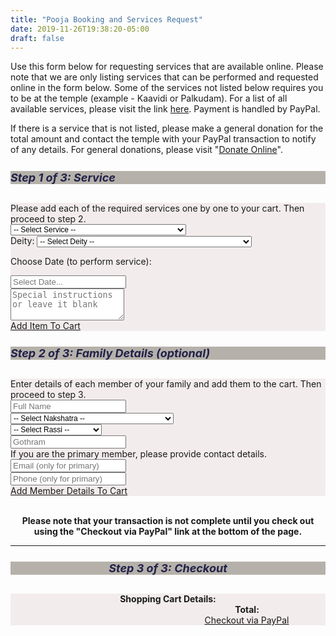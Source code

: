 ```yaml
---
title: "Pooja Booking and Services Request"
date: 2019-11-26T19:38:20-05:00
draft: false
---
```


Use this form below for requesting services that are available online. Please note that we are only listing services that can be performed and requested online in the form below. Some of the services not listed below requires you to be at the temple (example - Kaavidi or Palkudam). For a list of all available services, please visit the link <a href='/about/our-services/'>here</a>. Payment is handled by PayPal.

If there is a service that is not listed, please make a general donation for the total amount and contact the temple with your PayPal transaction to notify of any details. For general donations, please visit "<a href='/about/donate-online/'>Donate Online</a>".

<div class="container">
  <div class="row">
    <div class="col-sm">
      <div class="card">
        <h5 class="card-header">Step 1 of 3: Service</h5>
        <div class="card-body">
          Please add each of the required services one by one to your cart. Then proceed to step 2.
          <form>
          <div class="">
            <div class="row">
              <div class="col p-1">
                <select class="form-control text-monospace txt-mono-sml" id="serviceList">
                  <option value="0">-- Select Service --</option>
                  <option value="Archanai,$9"                   >Archanai .................................... $9</option>
                  <option value="Sahasranamam,$15"              >Sahasranamam ................................ $15</option>
                  <option value="Murugan Abishekam,$101"        >Abishekam (Murugan - Main Diety) ............ $101</option>
                  <option value="Abishekam,$51"                 >Abishekam (All Others) ...................... $51</option>
                  <option value="Sangu Abishekam,$151"          >Abishekam (Sangu) ........................... $151</option>
                  <option value="Homam,$31"                     >Homam ....................................... $31</option>
                  <option value="Paal Kudam,$11"                >Paal Kudam .................................. $11</option>
                  <option value="Kaavadi,$21"                   >Kaavadi ..................................... $21</option>
                  <option value="Velli Vilakku Poojai,$21"      >Velli Vilakku Poojai ........................ $21</option>
                  <option value="Thirukalyanam,$31"             >Thirukalyanam ............................... $31</option>
                  <option value="Ghee Lamp,$5"                  >Ghee Lamp ................................... $5</option>
                  <option value="Oil Lamp,$3"                   >Oil Lamp .................................... $3</option>
                  <option value="Neivedhyam (small tray),$41"   >Neivedhyam (small tray) ..................... $41</option>
                  <option value="Neivedhyam (medium tray),$61"  >Neivedhyam (medium tray) .................... $61</option>
                  <option value="Neivedhyam (large tray),$91"   >Neivedhyam (large tray) ..................... $91</option>
                  <option value="Vada Malai (51 vadai),$41"     >Vada Malai (for 51 vadai) ................... $41</option>
                  <option value="Vada Malai (101 vadai),$75"    >Vada Malai (for 101 vadai) .................. $75</option>
                  <option value="0"                             >----------------------------------------------------------</option>
                  <option value="Test,$1"                       >Test (no service will be performed) ......... $1</option>
                </select>
              </div>
            </div>
            <div class="row">
              <div class="col p-1">
                <label class="sr-only" for="serviceList">Deity:</label>
                <select class="form-control text-monospace txt-mono-sml" id="deity">
                  <option value="0">-- Select Deity --</option>
                  <option value="Murugan (Subramanya)"  >Lord Murugan/Sri Subramanya (திரு முருகன்/ஸ்ரீ சுப்ரமண்யா)</option>
                  <option value="Ganesha"               >Ganesha (விநாயகர்/கணபதி)</option>
                  <option value="Siva"                  >Siva (சிவா/சிவபெருமான்)</option>
                  <option value="Meenakshi"             >Meenakshi (மீனாட்சி அம்மன்)</option>
                  <option value="Natarajar"             >Natarajar (நடராஜர்)</option>
                  <option value="Palani Andavar"        >Palani Andavar (பழனி ஆண்டவர்)</option>
                  <option value="Kala Bairavar"         >Kala Bairavar (காலா பைரவர்)</option>
                  <option value="Kala Samhara Murthy"   >Kala Samhara Murthy (காலா சம்ஹர மூர்த்தி)</option>
                  <option value="Durga"                 >Sri Durga (துர்கை அம்மன்)</option>
                  <option value="Dakshina Murthy"       >Dakshina Murthy (தக்ஷிணா மூர்த்தி)</option>
                  <option value="Navagraham"            >Navagraham (நவக்கிரகம்)</option>
                  <option value="Sandikeswarar"         >Sandikeswarar (சண்டிகேசுவரர்)</option>
                </select>
              </div>
            </div>
            <div class="row">
              <div class="col pt-1">
                <div class="form-group">
                  <p class="card-text">Choose Date (to perform service):</p>
                </div>
              </div>
            </div>
            <div class="row">
              <div class="col p-1">
                <div class="form-group">
                  <div class='input-group date' id='datePicker1'>
                      <input type='text' class="form-control" id="pickedDate" placeholder="Select Date..." data-input/>
                      <div class="input-group-append">
                        <span class="input-group-text fas fa-calendar-alt" data-toggle></span>
                      </div>
                  </div>
                </div>
              </div>
            </div>
            <div class="row">
              <div class="col p-1">
                <textarea class="form-control item_instr" 
                  id="instructions1" rows="3" placeholder="Special instructions or leave it blank"></textarea>
              </div>
            </div>
            <div class="row">
              <div class="col p-1 d-flex justify-content-center">
                <a class="btn btn-primary btn-sm" href="javascript:;" id="addItemToCart" 
                onClick="javascript: processItem();" role="button">Add Item To Cart</a>
              </div>
            </div>
          </div>
          </form>
        </div>
      </div>
    </div>
    <div class="col-sm">
      <div class="card">
        <h5 class="card-header">Step 2 of 3: Family Details (optional)</h5>
        <div class="card-body">
          Enter details of each member of your family and add them to the cart. Then proceed to step 3.
          <div class="row">
            <div class="col m-1">
                <input type="text" class="form-control" id="fullName" placeholder="Full Name">
              </div>
          </div>
          <div class="row">
            <div class="col m-1">
              <select class="form-control text-monospace txt-mono-sml" id="naksha">
                <option value="-">-- Select Nakshatra --</option>
                <option value="Aswini">Ashvini/Aswini (அசுவினி)</option>
                <option value="Bharani">Bharani (பரணி)</option>
                <option value="Karthigai">Krithika/Karthigai (கிருத்திகை)</option>
                <option value="Rohini">Rohini (ரோகிணி)</option>
                <option value="Mrigasheersham">Mrigasheersham (மிருகசிரீஷம்)</option>
                <option value="Thiruvaathirai">Aardhra/Thiruvaathirai (திருவாதிரை)</option>
                <option value="Punarpoosam">Punarvasu/Punarpoosam (புனர்பூசம்)</option>
                <option value="Poosam">Pushyami/Poosam (பூசம்)</option>
                <option value="Aayilyam">Ashlesha/Aayilyam (ஆயில்யம்)</option>
                <option value="Makam">Magha/Makam (மகம்)</option>
                <option value="Pooram">Purva Phalguni/Pooram (பூரம்)</option>
                <option value="Uthiram">Uttara Phalguni/Uthiram (உத்திரம்)</option>
                <option value="Hastham">Hasta/Hastham (ஹஸ்தம்)</option>
                <option value="Chithirai">Chitra/Chithirai (சித்திரை)</option>
                <option value="Swati">Swati/Swaathi (சுவாதி)</option>
                <option value="Visaakam">Vishakha/Visaakam (விசாகம்)</option>
                <option value="Anusham">Anuradha/Anusham (அனுஷம்)</option>
                <option value="Kettai">Jyeshtha/Kettai (கேட்டை)</option>
                <option value="Moolam">Mula/Moolam (முலம்)</option>
                <option value="Pooraadam">Purva Ashadha/Pooraadam (பூராடம்)</option>
                <option value="Uthiraadam">Uttara Ashadha/Uthiraadam (உத்திராடம்)</option>
                <option value="Thiruvonam">Shravana/Thiruvonam (திருவோணம்)</option>
                <option value="Avittam">Dhanishtha/Avittam (அவிட்டம்)</option>
                <option value="Sadayam">Shatabhisha/Sadayam (சதயம்)</option>
                <option value="Poorattathi">Purva Bhadrapada/Poorattathi (பூரட்டாதி)</option>
                <option value="Uthirattathi">Uttara Bhadrapada/Uthirattathi (உத்திரட்டாதி)</option>
                <option value="Revati">Revati (ரேவதி)</option>
              </select>
            </div>
          </div>
          <div class="row">
            <div class="col m-1">
              <select class="form-control text-monospace txt-mono-sml" id="raasi">
                <option value="-">-- Select Rassi --</option>
                <option value="Mesham">Mesham (மேஷம்)</option>
                <option value="Rishabam">Rishabam (ரிஷபம்)</option>
                <option value="Mithunam">Midhunam (மிதுனம்)</option>
                <option value="Kadagam">Kadagam (கடகம்)</option>
                <option value="Simmam">Simmam (சிம்மம்)</option>
                <option value="Kanni">Kanni (கன்னி)</option>
                <option value="Thula">Thula (துலாம்)</option>
                <option value="Viruchigam">Viruchigam (விருச்சிகம்)</option>
                <option value="Dhanusu">Dhanusu (தனுசு)</option>
                <option value="Magaram">Magaram (மகரம்)</option>
                <option value="Kumbam">Kumbam (கும்பம்)</option>
                <option value="Meenam">Meenam (மீனம்)</option>
              </select>
            </div>
          </div>
          <div class="row">
            <div class="col m-1">
              <input type="text" class="form-control" id="gothram" placeholder="Gothram">
            </div>
          </div>
          <div class="row">
            <div class="col m-1">
              If you are the primary member, please provide contact details.
            </div>
          </div>
          <div class="row">
            <div class="col m-1">
              <input type="text" class="form-control" id="email" placeholder="Email (only for primary)">
            </div>
          </div>
          <div class="row">
            <div class="col m-1">
              <input type="text" class="form-control" id="phone" placeholder="Phone (only for primary)">
            </div>
          </div>
          <div class="row">
            <div class="col m-1 d-flex justify-content-center">
              <a href="#" class="btn btn-primary btn-sm" onClick="javascript: processFamily();">Add Member Details To Cart</a>
            </div>
          </div>
        </div>
      </div>
    </div>
  </div>
</div>

<div class="row">
  <div class="col-lg-12" align="center">
    <p><br/><b>Please note that your transaction is not complete until you check out using the "Checkout via PayPal" link at the bottom of the page.</b></p>
  <hr>
  </div>
</div>

<div class="row">
  <div class="col-lg-12" align="center">
    <div class="card">
      <h5 class="card-header">Step 3 of 3: Checkout</h5>
      <div class="card-body">
        <div class="cartdetails_lbl">Shopping Cart Details:</div>
        <div class="simpleCart_items"></div>
        <div class="simpleCartTotal_parent">
        Total: <span class="simpleCart_total"></span>
        </div>
        <a href="javascript:;" class="simpleCart_checkout">Checkout via PayPal</a>
        <a href="javascript:;" class="simpleCart_empty">Clear Cart</a>
        </div>
      </div>
    </div>
  </div>
</div>

<script src="/simplecartjs/simpleCart.min.js"></script>
<script>
simpleCart({
  checkout: { 
    type: "PayPal" , 
    email: "finance@murugantemple.org" 
  },
  currency:   "USD",
  cartColumns: [
    { attr: "name" , label: "Service or Member" },
    { attr: "date" , label: "Date" },
    { attr: "price" , label: "Price", view: 'currency' },
    { view: "decrement" , label: false },
    { attr: "quantity" , label: "Qty" },
    { view: "increment" , label: false },
    { attr: "total" , label: "SubTotal", view: 'currency' },
    { view: "remove" , text: "Remove" , label: false }
  ],
});
</script>

<script type="text/javascript">
function processItem() {
  selOption = $('#serviceList').val();
  if (selOption == '0') {
    //alert("Please choose a service");
    new Noty({
      theme: 'sunset',
      text: 'Please select a service!',
      type: 'error',
      layout: 'center',
      timeout: 1500,
      animation: {
        open: 'animated bounceInDown', // Animate.css class names
        close: 'animated bounceOutUp' // Animate.css class names
      },
    }).show();
    $('#serviceList').focus();
  }
  else {
    eleItems = selOption.split(',');
    name = ''
    if (eleItems[0] == 'Murugan Abishekam,$101') {
      name = eleItems[0] + ' [ Murugan - Main Deity ]';
    } else {
      if ($('#deity').val() != '0') {
        name = eleItems[0] + ' [' + $('#deity').val() + ']';
      } else {
        name = eleItems[0];
      }
    }

    deity = ''
    if ($('#deity').val() != '0') {
      deity = $('#deity').val();
    }
    
    pickedDate = $('#pickedDate').val();
    simpleCart.add({
      name: name,
      deity: deity,
      price: eleItems[1],
      date: pickedDate,
      instr: $('#instructions1').val()
    });
    
    displayNotice = 'Item has been added to the cart below!';    
    new Noty({
      theme: 'sunset',
      text: displayNotice,
      type: 'alert',
      layout: 'center',
      timeout: 1500,
      animation: {
        open: 'animated bounceInUp', // Animate.css class names
        close: 'animated bounceOutDown' // Animate.css class names
      },
    }).show();
    /* reset elements */
    $('#serviceList').val('0');
    $('#deity').val('0');
    $('#fullName').focus();
  }
}

function processFamily() {

  simpleCart.add({
    name: $('#fullName').val(),
    price: 0,
    nakshatra: $('#naksha').val(),
    raasi: $('#raasi').val(),
    gotram: $('#gothram').val(),
    email: $('#email').val(),
    phone: $('#phone').val(),
  });
  $('#fullName').val('');
  $('#naksha').val('-');
  $('#raasi').val('-');
  $('#gothram').val('');
  $('#email').val('');
  $('#phone').val('');
  displayNotice = 'Family member details has been added to cart below!';    
  new Noty({
    theme: 'sunset',
    text: displayNotice,
    type: 'alert',
    layout: 'center',
    timeout: 1500,
    animation: {
      open: 'animated bounceInUp', // Animate.css class names
      close: 'animated bounceOutDown' // Animate.css class names
    },
  }).show();
  $('#fullName').focus();
}

jQuery(document).ready(function($) {
  $('.simpleCart_checkout').addClass('btn').addClass('btn-danger');
});
</script>

<style>
.txt-mono-sml {
  font-size: 12px;
}
</style>

<script type="text/javascript">

  var now = Date.now();

  jQuery(document).ready(function($) {

    $("#datePicker1").flatpickr({
      enableTime: false,
      dateFormat: "D, M d",
      wrap: true,
      defaultDate: now,
    });

  });
</script>

<style>
.card-header {
  background: #b5b1aa;
  font-size: 18px;
  font-weight: bold;
  color: #21214a;
}

.card-body {
  background: #f2ecec;
}

/* CARD DETAILS */

/* SimpleCartJS Formatting */
/*.simpleCart_items table {
  width:100%;
}

.simpleCart_items div div.headerRow div[class*="item-"] {
  float:left;
  width: 20%;
}

.simpleCart_items div div.itemRow div[class*="item-"] {
  float:left;
  width: 20%;
}
*/

.cartdetails_lbl {
  font-weight: bold;
}

/* SIMPLE CART STYLE */

.simpleCart_items  {
  display: table;         
  width: auto;         
  /*background-color: #eee;*/         
  /*border: 1px solid #666666;*/         
  border-spacing: 5px; /* cellspacing:poor IE support for  this */
}

.simpleCart_items div div.headerRow {
  display: table-row;
  width: auto;
  clear: both;
  color: #198029;
}

.simpleCart_items div div.itemRow {
  display: table-row;
  width: auto;
  clear: both;
}


.simpleCart_items div div.headerRow div[class*="item-"] {
  float: left; /* fix for  buggy browsers */
  display: table-column;         
  width: 100px;       
  /*background-color: #ccc;*/
}

.simpleCart_items div div.itemRow div[class*="item-"] {
  float: left; /* fix for  buggy browsers */
  display: table-column;         
  width: 100px;       
  background-color: #ccc;
  overflow: hidden;
}

.simpleCart_items div div.headerRow div.item-name {        
  width: 400px;
}

.simpleCart_items div div.itemRow div.item-name {
  width: 400px;
}

.simpleCart_items div div.headerRow div.item-date {
  width: 100px;
}

.simpleCart_items div div.itemRow div.item-date {
  width: 100px;
  min-width: 100px;
  display: list-item;
}

.simpleCart_items div div.headerRow div.item-price {
  width: 80px;
}

.simpleCart_items div div.itemRow div.item-price {
  width: 80px;
}

.simpleCart_items div div.headerRow div.item-quantity {
  margin-left: 10px;
  min-width: 48px;
}

.simpleCart_items div div.itemRow div.item-quantity {
  width: 80px;
}

.simpleCart_items div div.headerRow div.item-total {
  width: 100px;
  padding-left: 10px;
}

.simpleCart_items div div.itemRow div.item-total {
  width: 100px;
  padding-left: 16px;
}

.simpleCartTotal_parent {
  padding-left: 253px;
  font-weight: bold;
}

.simpleCart_checkout {
  margin-left: 252px;
}

.simpleCart_empty {
  display: none;
}

@media (max-width: 767px) {

  .simpleCart_items div div.headerRow div.item-name {        
    width: 130px;
  }

  .simpleCart_items div div.itemRow div.item-name {
    width: 130px;
  }

  .simpleCartTotal_parent {
    padding-left: 45px;
    font-weight: bold;
  }

  .simpleCart_checkout {
    margin-left: 10px;
  }
  
  .item-date, .item-total, .item-quantity, .item-increment, .item-decrement
  {        
    display: none !important;
  }


  /*.cartdetails_lbl, .simpleCart_items {
    display: none;
  }*/

  .simpleCart_empty {
    display: none;
  }
}

.item-decrement, .item-increment {
  width: 10px !important;
}
.item-quantity {
  width: 40px !important;
  text-align: center;
}

</style>
